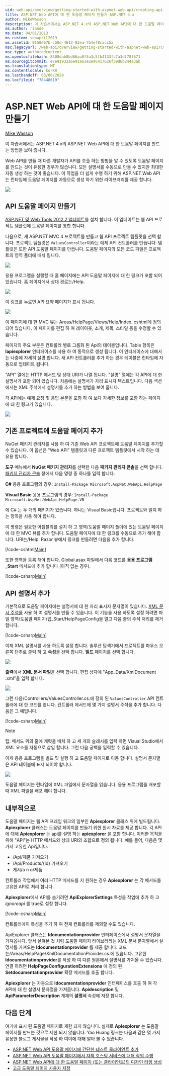 ```yaml
---
uid: web-api/overview/getting-started-with-aspnet-web-api/creating-api-help-pages
title: ASP.NET Web API에 대 한 도움말 페이지 만들기-ASP.NET 4.x
author: MikeWasson
description: 이 자습서에서는 ASP.NET 4.x의 ASP.NET Web API에 대 한 도움말 페이지를 만드는 방법을 보여 줍니다.
ms.author: riande
ms.date: 04/01/2013
ms.custom: seoapril2019
ms.assetid: 0150e67b-c50d-4613-83ea-7b4ef8cacc5a
msc.legacyurl: /web-api/overview/getting-started-with-aspnet-web-api/creating-api-help-pages
msc.type: authoredcontent
ms.openlocfilehash: 8308dab8bd66aa8f5a3c5fb4133fc7a3df78f671
ms.sourcegitcommit: e7e91932a6e91a63e2e46417626f39d6b244a3ab
ms.translationtype: MT
ms.contentlocale: ko-KR
ms.lasthandoff: 03/06/2020
ms.locfileid: "78448619"
---
```

# <a name="creating-help-pages-for-aspnet-web-api"></a>ASP.NET Web API에 대 한 도움말 페이지 만들기

[Mike Wasson](https://github.com/MikeWasson)

이 자습서에서는 ASP.NET 4.x의 ASP.NET Web API에 대 한 도움말 페이지를 만드는 방법을 보여 줍니다.

Web API를 만들 때 다른 개발자가 API를 호출 하는 방법을 알 수 있도록 도움말 페이지를 만드는 것이 유용한 경우가 많습니다. 모든 설명서를 수동으로 만들 수 있지만 최대한 자동 생성 하는 것이 좋습니다. 이 작업을 더 쉽게 수행 하기 위해 ASP.NET Web API는 런타임에 도움말 페이지를 자동으로 생성 하기 위한 라이브러리를 제공 합니다.

![](creating-api-help-pages/_static/image1.png)

## <a name="creating-api-help-pages"></a>API 도움말 페이지 만들기

[ASP.NET 및 Web Tools 2012.2 업데이트](https://go.microsoft.com/fwlink/?LinkId=282650)를 설치 합니다. 이 업데이트는 웹 API 프로젝트 템플릿에 도움말 페이지를 통합 합니다.

다음으로, 새 ASP.NET MVC 4 프로젝트를 만들고 웹 API 프로젝트 템플릿을 선택 합니다. 프로젝트 템플릿은 `ValuesController`이라는 예제 API 컨트롤러를 만듭니다. 템플릿은 또한 API 도움말 페이지를 만듭니다. 도움말 페이지의 모든 코드 파일은 프로젝트의 영역 폴더에 배치 됩니다.

![](creating-api-help-pages/_static/image2.png)

응용 프로그램을 실행할 때 홈 페이지에는 API 도움말 페이지에 대 한 링크가 포함 되어 있습니다. 홈 페이지에서 상대 경로는/Help.

![](creating-api-help-pages/_static/image3.png)

이 링크를 누르면 API 요약 페이지가 표시 됩니다.

![](creating-api-help-pages/_static/image4.png)

이 페이지에 대 한 MVC 뷰는 Areas/HelpPage/Views/Help/Index. cshtml에 정의 되어 있습니다. 이 페이지를 편집 하 여 레이아웃, 소개, 제목, 스타일 등을 수정할 수 있습니다.

페이지의 주요 부분은 컨트롤러 별로 그룹화 된 Api의 테이블입니다. Table 항목은 **Iapiexplorer** 인터페이스를 사용 하 여 동적으로 생성 됩니다. 이 인터페이스에 대해서는 나중에 자세히 설명 합니다. 새 API 컨트롤러를 추가 하는 경우 테이블은 런타임에 자동으로 업데이트 됩니다.

"API" 열에는 HTTP 메서드 및 상대 URI가 나열 됩니다. "설명" 열에는 각 API에 대 한 설명서가 포함 되어 있습니다. 처음에는 설명서가 자리 표시자 텍스트입니다. 다음 섹션에서는 XML 주석에서 설명서를 추가 하는 방법을 보여 줍니다.

각 API에는 예제 요청 및 응답 본문을 포함 하 여 보다 자세한 정보를 포함 하는 페이지에 대 한 링크가 있습니다.

![](creating-api-help-pages/_static/image5.png)

## <a name="adding-help-pages-to-an-existing-project"></a>기존 프로젝트에 도움말 페이지 추가

NuGet 패키지 관리자를 사용 하 여 기존 Web API 프로젝트에 도움말 페이지를 추가할 수 있습니다. 이 옵션은 "Web API" 템플릿과 다른 프로젝트 템플릿에서 시작 하는 데 유용 합니다.

**도구** 메뉴에서 **NuGet 패키지 관리자**를 선택한 다음 **패키지 관리자 콘솔**을 선택 합니다. [패키지 관리자 콘솔](http://docs.nuget.org/docs/start-here/using-the-package-manager-console) 창에서 다음 명령 중 하나를 입력 합니다.

**C#** 응용 프로그램의 경우: `Install-Package Microsoft.AspNet.WebApi.HelpPage`

**Visual Basic** 응용 프로그램의 경우: `Install-Package Microsoft.AspNet.WebApi.HelpPage.VB`

에 C# 는 두 개의 패키지가 있습니다. 하나는 Visual Basic입니다. 프로젝트와 일치 하는 항목을 사용 해야 합니다.

이 명령은 필요한 어셈블리를 설치 하 고 영역/도움말 페이지 폴더에 있는 도움말 페이지에 대 한 MVC 뷰를 추가 합니다. 도움말 페이지에 대 한 링크를 수동으로 추가 해야 합니다. URI는/Help. Razor 뷰에서 링크를 만들려면 다음을 추가 합니다.

[!code-cshtml[Main](creating-api-help-pages/samples/sample1.cshtml)]

또한 영역을 등록 해야 합니다. Global.asax 파일에서 다음 코드를 **응용 프로그램\_Start** 메서드에 추가 합니다 (아직 없는 경우).

[!code-csharp[Main](creating-api-help-pages/samples/sample2.cs?highlight=4)]

## <a name="adding-api-documentation"></a>API 설명서 추가

기본적으로 도움말 페이지에는 설명서에 대 한 자리 표시자 문자열이 있습니다. [XML 문서 주석을](https://msdn.microsoft.com/library/b2s063f7.aspx) 사용 하 여 설명서를 만들 수 있습니다. 이 기능을 사용 하도록 설정 하려면 파일 영역/도움말 페이지/앱\_Start/HelpPageConfig을 열고 다음 줄의 주석 처리를 제거 합니다.

[!code-csharp[Main](creating-api-help-pages/samples/sample3.cs)]

이제 XML 설명서를 사용 하도록 설정 합니다. 솔루션 탐색기에서 프로젝트를 마우스 오른쪽 단추로 클릭 하 고 **속성**을 선택 합니다. **빌드** 페이지를 선택 합니다.

![](creating-api-help-pages/_static/image6.png)

**출력**에서 **XML 문서 파일**을 선택 합니다. 편집 상자에 "App\_Data/XmlDocument .xml"을 입력 합니다.

![](creating-api-help-pages/_static/image7.png)

그런 다음/Controllers/ValuesController.cs.에 정의 된 `ValuesController` API 컨트롤러에 대 한 코드를 엽니다. 컨트롤러 메서드에 몇 가지 설명서 주석을 추가 합니다. 다음은 그 예입니다.

[!code-csharp[Main](creating-api-help-pages/samples/sample4.cs)]

> [!NOTE]
> 팁: 메서드 위의 줄에 캐럿을 배치 하 고 세 개의 슬래시를 입력 하면 Visual Studio에서 XML 요소를 자동으로 삽입 합니다. 그런 다음 공백을 입력할 수 있습니다.

이제 응용 프로그램을 빌드 및 실행 하 고 도움말 페이지로 이동 합니다. 설명서 문자열은 API 테이블에 표시 되어야 합니다.

![](creating-api-help-pages/_static/image8.png)

도움말 페이지는 런타임에 XML 파일에서 문자열을 읽습니다. 응용 프로그램을 배포할 때 XML 파일을 배포 해야 합니다.

## <a name="under-the-hood"></a>내부적으로

도움말 페이지는 웹 API 프레임 워크의 일부인 **Apiexplorer** 클래스 위에 빌드됩니다. **Apiexplorer** 클래스는 도움말 페이지를 만들기 위한 원시 자료를 제공 합니다. 각 API에 대해 **Apiexplorer** 는 api를 설명 하는 **apiexplorer** 을 포함 합니다. 이러한 목적을 위해 "API"는 HTTP 메서드와 상대 URI의 조합으로 정의 됩니다. 예를 들어, 다음은 몇 가지 고유한 Api입니다.

- /Api/제품 가져오기
- /Api/Products/{id} 가져오기
- 게시/a n o/제품

컨트롤러 작업에서 여러 HTTP 메서드를 지 원하는 경우 **Apiexplorer** 는 각 메서드를 고유한 API로 처리 합니다.

**Apiexplorer**에서 API를 숨기려면 **ApiExplorerSettings** 특성을 작업에 추가 하 고 *ignoreapi* 를 true로 설정 합니다.

[!code-csharp[Main](creating-api-help-pages/samples/sample5.cs)]

컨트롤러에이 특성을 추가 하 여 전체 컨트롤러를 제외할 수도 있습니다.

ApiExplorer 클래스는 **Idocumentationprovider** 인터페이스에서 설명서 문자열을 가져옵니다. 앞서 살펴본 것 처럼 도움말 페이지 라이브러리는 XML 문서 문자열에서 설명서를 가져오는 **Idocumentationprovider** 를 제공 합니다. 코드는/Areas/HelpPage/XmlDocumentationProvider.cs.에 있습니다. 고유한 **Idocumentationprovider**를 작성 하 여 다른 원본에서 설명서를 가져올 수 있습니다. 연결 하려면 **HelpPageConfigurationExtensions** 에 정의 된 **Setdocumentationprovider** 확장 메서드를 호출 합니다.

**Apiexplorer** 는 자동으로 **Idocumentationprovider** 인터페이스를 호출 하 여 각 API에 대 한 설명서 문자열을 가져옵니다. **Apidescription** 및 **ApiParameterDescription** 개체의 **설명서** 속성에 저장 합니다.

## <a name="next-steps"></a>다음 단계

여기에 표시 된 도움말 페이지로 제한 되지 않습니다. 실제로 **Apiexplorer** 는 도움말 페이지를 만드는 것으로 제한 되지 않습니다. Yao Huang 링크는 다음과 같은 몇 가지 유용한 블로그 게시물을 작성 하 여이에 대해 알아 볼 수 있습니다.

- [ASP.NET Web API 도움말 페이지에 간단한 테스트 클라이언트 추가](https://blogs.msdn.com/b/yaohuang1/archive/2012/12/02/adding-a-simple-test-client-to-asp-net-web-api-help-page.aspx)
- [ASP.NET Web API 도움말 페이지에서 자체 호스팅 서비스에 대해 작업 수행](https://blogs.msdn.com/b/yaohuang1/archive/2012/12/20/making-asp-net-web-api-help-page-work-on-self-hosted-services.aspx)
- [ASP.NET Web API에 대 한 도움말 페이지 (또는 클라이언트)의 디자인 타임 생성](https://blogs.msdn.com/b/yaohuang1/archive/2013/01/20/design-time-generation-of-help-page-or-proxy-for-asp-net-web-api.aspx)
- [고급 도움말 페이지 사용자 지정](https://blogs.msdn.com/b/yaohuang1/archive/2012/12/10/asp-net-web-api-help-page-part-3-advanced-help-page-customizations.aspx)
